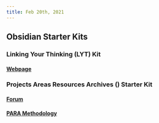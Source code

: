 ```yaml
---
title: Feb 20th, 2021
---
```


## Obsidian Starter Kits
### Linking Your Thinking (LYT) Kit
#### [Webpage](https://www.linkingyourthinking.com/lyt-kit)
### Projects Areas Resources Archives () Starter Kit
#### [Forum](https://forum.obsidian.md/t/para-starter-kit/223)
#### [PARA Methodology](https://fortelabs.co/blog/para/)
